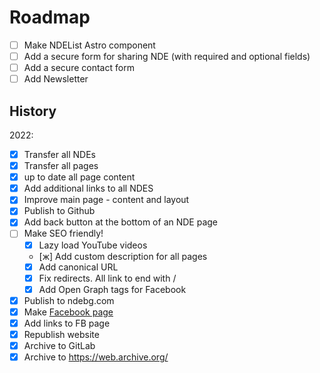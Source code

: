 # Roadmap

- [ ] Make NDEList Astro component
- [ ] Add a secure form for sharing NDE (with required and optional fields)
- [ ] Add a secure contact form
- [ ] Add Newsletter

## History

2022:

- [x] Transfer all NDEs
- [x] Transfer all pages
- [x] up to date all page content
- [x] Add additional links to all NDES
- [x] Improve main page - content and layout
- [x] Publish to Github
- [x] Add back button at the bottom of an NDE page 
- [ ] Make SEO friendly!
  - [x] Lazy load YouTube videos
  - [ж] Add custom description for all pages
  - [x] Add canonical URL
  - [x] Fix redirects. All link to end with /
  - [x] Add Open Graph tags for Facebook
- [x] Publish to ndebg.com
- [x] Make [Facebook page](https://www.facebook.com/ndebgcom/)
- [x] Add links to FB page
- [x] Republish website
- [x] Archive to GitLab
- [x] Archive to https://web.archive.org/